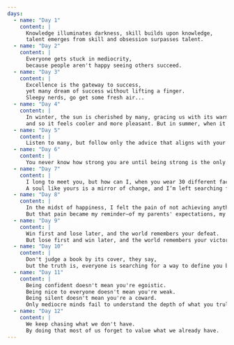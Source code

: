 ```yaml
---
days:
  - name: "Day 1"
    content: |
      Knowledge illuminates darkness, skill builds upon knowledge,  
      talent emerges from skill and obsession surpasses talent.
  - name: "Day 2"
    content: |
      Everyone gets stuck in mediocrity,  
      because people aren't happy seeing others succeed.
  - name: "Day 3"
    content: |
      Excellence is the gateway to success,  
      yet many dream of success without lifting a finger.  
      Sleepy nerds, go get some fresh air...
  - name: "Day 4"
    content: |
      In winter, the sun is cherished by many, gracing us with its warmth for a short time,  
      and so it feels cooler and more pleasant. But in summer, when it's cursed by all, it blazes seven hotter.
  - name: "Day 5"
    content: |
      Listen to many, but follow only the advice that aligns with your passion, interests, and goals.
  - name: "Day 6"
    content: |
      You never know how strong you are until being strong is the only option you have.
  - name: "Day 7"
    content: |
      I long to meet you, but how can I, when you wear 30 different faces each month? 
      A soul like yours is a mirror of change, and I’m left searching for the one I once knew.
  - name: "Day 8"
    content: |
      In the midst of happiness, I felt the pain of not achieving anything. 
      But that pain became my reminder—of my parents' expectations, my goals, and the drive to achieve more, pushing me to keep moving forward.
  - name: "Day 9"
    content: |
      Win first and lose later, and the world remembers your defeat. 
      But lose first and win later, and the world remembers your victory—because history only remembers how you finished.
  - name: "Day 10"
    content: |
      Don't judge a book by its cover, they say, 
      but the truth is, everyone is searching for a way to define you by your smallest flaws.
  - name: "Day 11"
    content: |
      Being confident doesn't mean you're egoistic. 
      Being nice to everyone doesn't mean you're weak. 
      Being silent doesn't mean you're a coward. 
      Only mediocre minds fail to understand the depth of what you truly mean.
  - name: "Day 12"
    content: |
      We keep chasing what we don't have.
      By doing that most of us forget to value what we already have.
---
```


